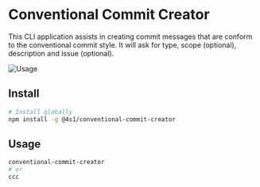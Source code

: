 # Conventional Commit Creator

This CLI application assists in creating commit messages that are conform to the conventional commit style.
It will ask for type, scope (optional), description and issue (optional).

![Usage](https://gitlab.com/4s1/conventional-commit-creator/-/raw/main/_docs/usage.gif 'Usage')

## Install

```bash
# Install globally
npm install -g @4s1/conventional-commit-creator
```

## Usage

```bash
conventional-commit-creator
# or
ccc
```
